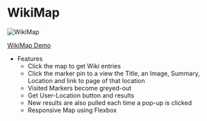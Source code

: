 # WikiMap

![WikiMap](https://i.imgur.com/e38NIKJ.png)

[WikiMap Demo](https://tforward.github.io/wikiMap/)

- Features
  - Click the map to get Wiki entries
  - Click the marker pin to a view the Title, an Image, Summary, Location and link to page of that location
  - Visited Markers become greyed-out
  - Get User-Location button and results
  - New results are also pulled each time a pop-up is clicked
  - Responsive Map using Flexbox